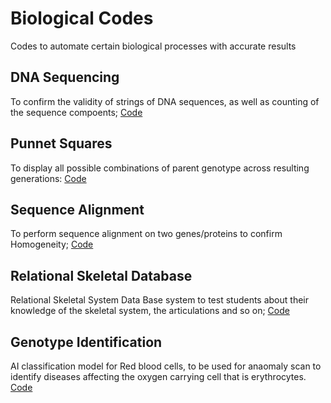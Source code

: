 # Biological Codes 
Codes to automate certain biological processes with accurate results  

## DNA Sequencing
To confirm the validity of strings of DNA sequences, as well as counting of the sequence compoents;
[Code](DNA%20Sequence%20in%20Python.py)

## Punnet Squares 
To display all possible combinations of parent genotype across resulting generations:
[Code](Punnett%20Squares.py)

## Sequence Alignment 
To perform sequence alignment on two genes/proteins to confirm Homogeneity;
[Code](Sequence%20Alignment.py)

## Relational Skeletal Database 
Relational Skeletal System Data Base system to test students about their knowledge of the skeletal system, the articulations and so on;
[Code]()

## Genotype Identification
AI classification model for Red blood cells, to be used for anaomaly scan to identify diseases affecting the oxygen carrying cell that is erythrocytes. [Code](Genotype%20Identification.py)